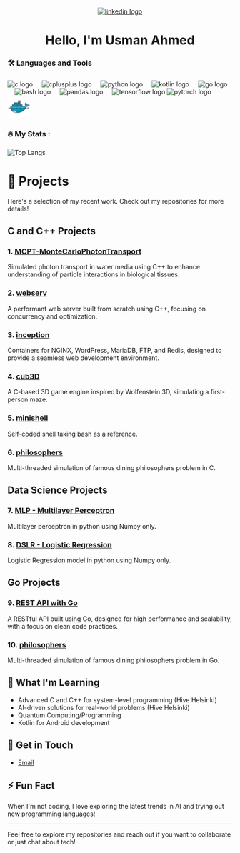 ###

<div align="center">
  <a href="https://www.linkedin.com/in/usman-ahmed-8643707a/" target="_blank">
    <img src="https://img.shields.io/static/v1?message=LinkedIn&logo=linkedin&label=&color=0077B5&logoColor=white&labelColor=&style=for-the-badge" height="25" alt="linkedin logo" />
  </a>
</div>

###

<h1 align="center">Hello, I'm Usman Ahmed</h1>

###

<h3 align="left">🛠 Languages and Tools</h3>

###

<div align="left">
  <img src="https://cdn.jsdelivr.net/gh/devicons/devicon/icons/c/c-original.svg" height="40" alt="c logo" />
  <img width="12" />
  <img src="https://cdn.jsdelivr.net/gh/devicons/devicon/icons/cplusplus/cplusplus-original.svg" height="40" alt="cplusplus logo" />
  <img width="12" />
  <img src="https://cdn.jsdelivr.net/gh/devicons/devicon/icons/python/python-original.svg" height="40" alt="python logo" />
  <img width="12" />
  <img src="https://cdn.jsdelivr.net/gh/devicons/devicon/icons/kotlin/kotlin-original.svg" height="40" alt="kotlin logo" />
  <img width="12" />
  <img src="https://cdn.jsdelivr.net/gh/devicons/devicon/icons/go/go-original.svg" height="40" alt="go logo" />
  <img width="12" />
  <img src="https://cdn.jsdelivr.net/gh/devicons/devicon/icons/bash/bash-original.svg" height="40" alt="bash logo" />
  <img width="12" />
  <img src="https://cdn.jsdelivr.net/gh/devicons/devicon/icons/pandas/pandas-original.svg" height="40" alt="pandas logo" />
  <img width="12" />
  <img src="https://cdn.jsdelivr.net/gh/devicons/devicon/icons/tensorflow/tensorflow-original.svg" height="40" alt="tensorflow logo" />
  <img src="https://raw.githubusercontent.com/pytorch/pytorch/479bd1f30000d50ba14aa4acad2c61bafc85d06f/docs/source/_static/img/pytorch-logo-dark.svg" height="40" alt="pytorch logo" />
  <img src="https://github.com/devicons/devicon/blob/v2.16.0/icons/docker/docker-original.svg" height="50" alt="docker logo" />
</div>

###

<h3 align="left">🔥   My Stats :</h3>

###

![Top Langs](https://github-readme-stats.vercel.app/api/top-langs/?username=usmanUA&layout=donut-vertical&theme=buefy&langs_count=8)


# 🚀 Projects

Here's a selection of my recent work. Check out my repositories for more details!

## C and C++ Projects
### 1. [MCPT-MonteCarloPhotonTransport](https://github.com/usmanUA/MCPT-MonteCarloPhotonTransport)
Simulated photon transport in water media using C++ to enhance understanding of particle interactions in biological tissues.

### 2. [webserv](https://github.com/usmanUA/webserv)
A performant web server built from scratch using C++, focusing on concurrency and optimization.

### 3. [inception](https://github.com/usmanUA/inception)
Containers for NGINX, WordPress, MariaDB, FTP, and Redis, designed to provide a seamless web development environment.

### 4. [cub3D](https://github.com/usmanUA/cub3D)
A C-based 3D game engine inspired by Wolfenstein 3D, simulating a first-person maze.

### 5. [minishell](https://github.com/usmanUA/minishell)
Self-coded shell taking bash as a reference.

### 6. [philosophers](https://github.com/usmanUA/42-philosophers)
Multi-threaded simulation of famous dining philosophers problem in C.

## Data Science Projects
### 7. [MLP - Multilayer Perceptron](https://github.com/usmanUA/MLP-MultilayerPerceptron)
Multilayer perceptron in python using Numpy only.

### 8. [DSLR - Logistic Regression](https://github.com/usmanUA/DSLR-LogisticRegression)
Logistic Regression model in python using Numpy only.

## Go Projects
### 9. [REST API with Go](https://github.com/usmanUA/go-REST-API)
A RESTful API built using Go, designed for high performance and scalability, with a focus on clean code practices.

### 10. [philosophers](https://github.com/usmanUA/42-philosophers)
Multi-threaded simulation of famous dining philosophers problem in Go.

## 🧠 What I'm Learning

- Advanced C and C++ for system-level programming (Hive Helsinki)
- AI-driven solutions for real-world problems (Hive Helsinki)
- Quantum Computing/Programming
- Kotlin for Android development

## 💬 Get in Touch
- [Email](mailto:usmantarar11@gmail.com)

## ⚡ Fun Fact

When I'm not coding, I love exploring the latest trends in AI and trying out new programming languages!

---

Feel free to explore my repositories and reach out if you want to collaborate or just chat about tech!
